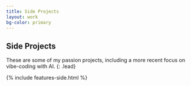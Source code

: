 ```yaml
---
title: Side Projects
layout: work
bg-color: primary
---
```


## Side Projects
These are some of my passion projects, including a more recent focus on vibe-coding with AI.
{: .lead}

{% include features-side.html %}